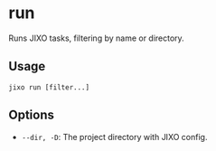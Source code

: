 # run

Runs JIXO tasks, filtering by name or directory.

## Usage

`jixo run [filter...]`

## Options

*   `--dir, -D`: The project directory with JIXO config.
